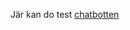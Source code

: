 Jär kan do test [chatbotten](https://samuel-klemets.github.io/FirstRepository/Projects/ChatBot/TwodayChat.html)

